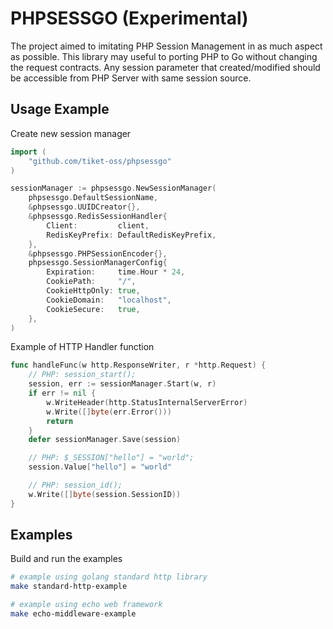 # PHPSESSGO (Experimental)

The project aimed to imitating PHP Session Management in as much aspect as possible. This library may useful to porting PHP to Go without changing the request contracts. Any session parameter that created/modified should be accessible from PHP Server with same session source.

## Usage Example

Create new session manager
```go
import (
	"github.com/tiket-oss/phpsessgo"
)

sessionManager := phpsessgo.NewSessionManager( 
	phpsessgo.DefaultSessionName,
	&phpsessgo.UUIDCreator{},
	&phpsessgo.RedisSessionHandler{
		Client:         client,
		RedisKeyPrefix: DefaultRedisKeyPrefix,
	},
	&phpsessgo.PHPSessionEncoder{},
	phpsessgo.SessionManagerConfig{
		Expiration:     time.Hour * 24,
		CookiePath:     "/",
		CookieHttpOnly: true,
		CookieDomain:   "localhost",
		CookieSecure:   true,
	},
)
```

Example of HTTP Handler function
```go
func handleFunc(w http.ResponseWriter, r *http.Request) {
	// PHP: session_start();
	session, err := sessionManager.Start(w, r)
	if err != nil {
		w.WriteHeader(http.StatusInternalServerError)
		w.Write([]byte(err.Error()))
		return
	}
	defer sessionManager.Save(session)

	// PHP: $_SESSION["hello"] = "world";
	session.Value["hello"] = "world"

	// PHP: session_id();
	w.Write([]byte(session.SessionID))
}
```

## Examples

Build and run the examples
```bash
# example using golang standard http library
make standard-http-example 

# example using echo web framework
make echo-middleware-example
```
